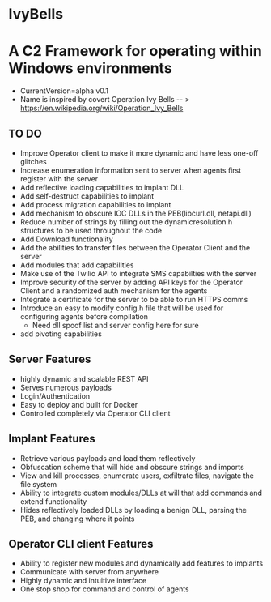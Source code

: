 # IvyBells
# A C2 Framework for operating within Windows environments
- CurrentVersion=alpha v0.1
- Name is inspired by covert Operation Ivy Bells -- > https://en.wikipedia.org/wiki/Operation_Ivy_Bells


## TO DO
- Improve Operator client to make it more dynamic and have less one-off glitches
- Increase enumeration information sent to server when agents first register with the server
- Add reflective loading capabilities to implant DLL
- Add self-destruct capabilities to implant 
- Add process migration capabilities to implant
- Add mechanism to obscure IOC DLLs in the PEB(libcurl.dll, netapi.dll)
- Reduce number of strings by filling out the dynamicresolution.h structures to be used throughout the code
- Add Download functionality
- Add the abilities to transfer files between the Operator Client and the server
- Add modules that add capabilities
- Make use of the Twilio API to integrate SMS capabilties with the server
- Improve security of the server by adding API keys for the Operator Client and a randomized auth mechanism for the agents
- Integrate a certificate for the server to be able to run HTTPS comms
- Introduce an easy to modify config.h file that will be used for configuring agents before compilation
  - Need dll spoof list and server config here for sure
- add pivoting capabilities

## Server Features
- highly dynamic and scalable REST API
- Serves numerous payloads
- Login/Authentication
- Easy to deploy and built for Docker
- Controlled completely via Operator CLI client

## Implant Features
- Retrieve various payloads and load them reflectively
- Obfuscation scheme that will hide and obscure strings and imports
- View and kill processes, enumerate users, exfiltrate files, navigate the file system
- Ability to integrate custom modules/DLLs at will that add commands and extend functionality
- Hides reflectively loaded DLLs by loading a benign DLL, parsing the PEB, and changing where it points

## Operator CLI client Features
- Ability to register new modules and dynamically add features to implants
- Communicate with server from anywhere
- Highly dynamic and intuitive interface
- One stop shop for command and control of agents
